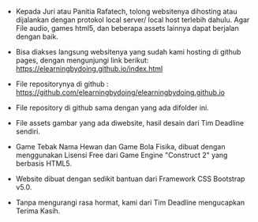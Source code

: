 - Kepada Juri atau Panitia Rafatech, tolong websitenya dihosting atau dijalankan dengan protokol local server/ local host terlebih dahulu. Agar File audio, games html5, dan beberapa assets lainnya dapat berjalan dengan baik.

- Bisa diakses langsung websitenya yang sudah kami hosting di github pages, dengan mengunjungi link berikut: https://elearningbydoing.github.io/index.html
- File repositorynya di github : https://github.com/elearningbydoing/elearningbydoing.github.io
- File repository di github sama dengan yang ada difolder ini.

- File assets gambar yang ada diwebsite, hasil desain dari Tim Deadline sendiri.
- Game Tebak Nama Hewan dan Game Bola Fisika, dibuat dengan menggunakan Lisensi Free dari Game Engine "Construct 2" yang berbasis HTML5.
- Website dibuat dengan sedikit bantuan dari Framework CSS Bootstrap v5.0.

- Tanpa mengurangi rasa hormat, kami dari Tim Deadline mengucapkan Terima Kasih.
